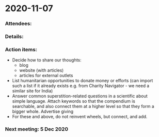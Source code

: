 # 2020-11-07

### Attendees: 

### Details:

### Action items:

* Decide how to share our thoughts: 
  * blog 
  * website (with articles)
  * articles for external outlets
* List humanitarian opportunities to donate money or efforts (can import such a list if it already exists e.g. from Charity Navigator - we need a similar site for India)
* Answer common superstition-related questions in a scientific about simple language. Attach keywords so that the compendium is searchable, and also connect them at a higher level so that they form a bigger whole.
Advertise giving
* For these and above, do not reinvent wheels, but connect, and add.

### Next meeting: 5 Dec 2020
